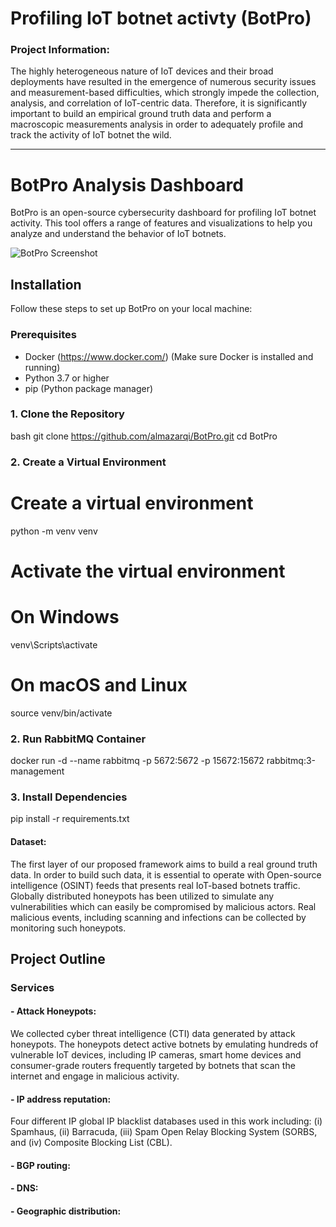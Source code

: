 # Profiling IoT botnet activty (BotPro)
### Project Information:

The highly heterogeneous nature of IoT devices and their broad deployments have resulted in the emergence of numerous security issues and measurement-based difficulties, which strongly impede the collection, analysis, and correlation of IoT-centric data. Therefore, it is significantly important to build an empirical ground truth data and perform a macroscopic measurements analysis in order to adequately profile and track the activity of IoT botnet the wild. 


-----------------

# BotPro Analysis Dashboard

BotPro is an open-source cybersecurity dashboard for profiling IoT botnet activity. This tool offers a range of features and visualizations to help you analyze and understand the behavior of IoT botnets.

![BotPro Screenshot](screenshot.png)

## Installation

Follow these steps to set up BotPro on your local machine:

### Prerequisites
- Docker (https://www.docker.com/) (Make sure Docker is installed and running)
- Python 3.7 or higher
- pip (Python package manager)

### 1. Clone the Repository

bash
git clone https://github.com/almazarqi/BotPro.git
cd BotPro


### 2. Create a Virtual Environment
# Create a virtual environment
python -m venv venv

# Activate the virtual environment
# On Windows
venv\Scripts\activate
# On macOS and Linux
source venv/bin/activate

### 2. Run RabbitMQ Container
docker run -d --name rabbitmq -p 5672:5672 -p 15672:15672 rabbitmq:3-management

### 3. Install Dependencies

pip install -r requirements.txt



#### Dataset:
The first layer of our proposed framework aims to build a real ground truth data. In order to build such data, it is essential to operate with Open-source intelligence (OSINT) feeds that presents real IoT-based botnets traffic. Globally distributed honeypots has been utilized to simulate any vulnerabilities which can easily be compromised by malicious actors. Real malicious events, including scanning and infections can be collected by monitoring such honeypots.

## Project Outline
### Services
#### - Attack Honeypots:
We collected cyber threat intelligence (CTI) data generated by attack honeypots. The honeypots detect active botnets by emulating hundreds of vulnerable IoT devices, including IP cameras, smart home devices and consumer-grade routers frequently targeted by botnets that scan the internet and engage in malicious activity.
#### - IP address reputation:
Four different IP global IP blacklist databases used in this work including: (i) Spamhaus, (ii) Barracuda, (iii) Spam Open Relay Blocking System (SORBS, and (iv) Composite Blocking List (CBL).

#### - BGP routing:
#### - DNS:
#### - Geographic distribution:


